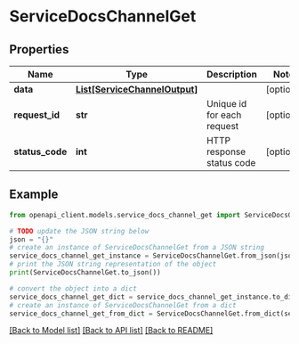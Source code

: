 # ServiceDocsChannelGet


## Properties

Name | Type | Description | Notes
------------ | ------------- | ------------- | -------------
**data** | [**List[ServiceChannelOutput]**](ServiceChannelOutput.md) |  | [optional] 
**request_id** | **str** | Unique id for each request | [optional] 
**status_code** | **int** | HTTP response status code | [optional] 

## Example

```python
from openapi_client.models.service_docs_channel_get import ServiceDocsChannelGet

# TODO update the JSON string below
json = "{}"
# create an instance of ServiceDocsChannelGet from a JSON string
service_docs_channel_get_instance = ServiceDocsChannelGet.from_json(json)
# print the JSON string representation of the object
print(ServiceDocsChannelGet.to_json())

# convert the object into a dict
service_docs_channel_get_dict = service_docs_channel_get_instance.to_dict()
# create an instance of ServiceDocsChannelGet from a dict
service_docs_channel_get_from_dict = ServiceDocsChannelGet.from_dict(service_docs_channel_get_dict)
```
[[Back to Model list]](../README.md#documentation-for-models) [[Back to API list]](../README.md#documentation-for-api-endpoints) [[Back to README]](../README.md)


